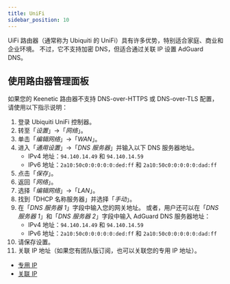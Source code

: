 ```yaml
---
title: UniFi
sidebar_position: 10
---
```


UiFi 路由器（通常称为 Ubiquiti 的 UniFi）具有许多优势，特别适合家庭、商业和企业环境。 不过，它不支持加密 DNS，但适合通过关联 IP 设置 AdGuard DNS。

## 使用路由器管理面板

如果您的 Keenetic 路由器不支持 DNS-over-HTTPS 或 DNS-over-TLS 配置，请使用以下指示说明：

1. 登录 Ubiquiti UniFi 控制器。
2. 转至「_设置_」→「_网络_」。
3. 单击「_编辑网络_」→「_WAN_」。
4. 进入「_通用设置_」→「_DNS 服务器_」并输入以下 DNS 服务器地址。
   - IPv4 地址：`94.140.14.49` 和 `94.140.14.59`
   - IPv6 地址：`2a10:50c0:0:0:0:0:ded:ff` 和 `2a10:50c0:0:0:0:0:dad:ff`
5. 点击「_保存_」。
6. 返回「_网络_」。
7. 选择「_编辑网络_」→「_LAN_」。
8. 找到「DHCP 名称服务器」并选择「_手动_」。
9. 在「_DNS 服务器 1_」字段中输入您的网关地址。 或者，用户还可以在「_DNS 服务器 1_」和「_DNS 服务器 2_」字段中输入 AdGuard DNS 服务器地址：
   - IPv4 地址：`94.140.14.49` 和 `94.140.14.59`
   - IPv6 地址：`2a10:50c0:0:0:0:0:ded:ff` 和 `2a10:50c0:0:0:0:0:dad:ff`
10. 请保存设置。
11. 关联 IP 地址（如果您有团队版订阅，也可以关联您的专用 IP 地址）。

- [专用 IP](private-dns/connect-devices/other-options/dedicated-ip.md)
- [关联 IP](private-dns/connect-devices/other-options/linked-ip.md)
